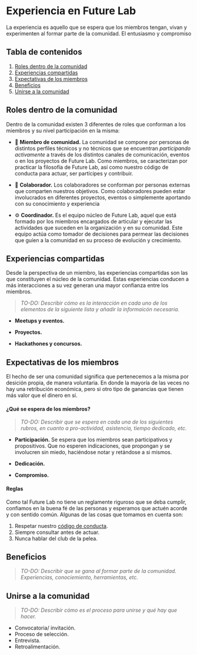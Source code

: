 # Experiencia en Future Lab

La experiencia es aquello que se espera que los miembros tengan, vivan y experimenten al formar parte de la comunidad. El entusiasmo y compromiso

## Tabla de contenidos

1. [Roles dentro de la comunidad](#roles-dentro-de-la-comunidad)
2. [Experiencias compartidas](#experiencias-compartidas)
3. [Expectativas de los miembros](#expectativas-de-los-miembros)
4. [Beneficios](#beneficios)
5. [Unirse a la comunidad](#unirse-a-la-comunidad)

## Roles dentro de la comunidad

Dentro de la comunidad existen 3 diferentes de roles que conforman a los miembros y su nivel participación en la misma:

- 👥 **Miembro de comunidad.** La comunidad se compone por personas de distintos perfiles técnicos y no técnicos que se encuentran *participando activamente* a través de los distintos canales de comunicación, eventos o en los proyectos de Future Lab. Como miembros, se caracterizan por practicar la filosofía de Future Lab, así como nuestro código de conducta para actuar, ser partícipes y contribuir.

- 🤝 **Colaborador.** Los colaboradores se conforman por personas externas que comparten nuestros objetivos. Como colaboradores pueden estar involucrados en diferentes proyectos, eventos o simplemente aportando con su conocimiento y experiencia

- ⚙️ **Coordinador.** Es el equipo núcleo de Future Lab, aquel que está formado por los miembros encargados de articular y ejecutar las actividades que suceden en la organización y en su comunidad. Este equipo actúa como tomador de decisiones para permear las decisiones que guíen a la comunidad en su proceso de evolución y crecimiento.

## Experiencias compartidas

Desde la perspectiva de un miembro, las experiencias compartidas son las que constituyen el núcleo de la comunidad. Estas experiencias conducen a más interacciones a su vez generan una mayor confianza entre los miembros.

> _TO-DO: Describir cómo es la interacción en cada uno de los elementos de la siguiente lista y añadir la informaicón necesaria._

- **Meetups y eventos.**

- **Proyectos.**

- **Hackathones y concursos.**

## Expectativas de los miembros

El hecho de ser una comunidad significa que pertenecemos a la misma por desición propia, de manera voluntaria. En donde la mayoría de las veces no hay una retribución económica, pero si otro tipo de ganancias que tienen más valor que el dinero en sí.

#### ¿Qué se espera de los miembros?

> _TO-DO: Describir que se espera en cada una de los siguientes rubros, en cuanto a pro-actividad, asistencia, tiempo dedicado, etc._

- **Participación.** Se espera que los miembros sean participativos y propositivos. Que no esperen indicaciones, que propongan y se involucren sin miedo, haciéndose notar y retándose a si mismos.

- **Dedicación.**

- **Compromiso.**

#### Reglas

Como tal Future Lab no tiene un reglamente riguroso que se deba cumplir, confiamos en la buena fé de las personas y esperamos que actuén acorde y con sentido común. Algunas de las cosas que tomamos en cuenta son:

1. Respetar nuestro [código de conducta](COD.md).
2. Siempre consultar antes de actuar.
3. Nunca hablar del club de la pelea.

## Beneficios

> _TO-DO: Describir que se gana al formar parte de la comunidad. Experiencias, conociemiento, herramientas, etc._

## Unirse a la comunidad

> _TO-DO: Describir cómo es el proceso para unirse y qué hay que hacer._

- Convocatoria/ invitación.
- Proceso de selección.
- Entrevista.
- Retroalimentación.
